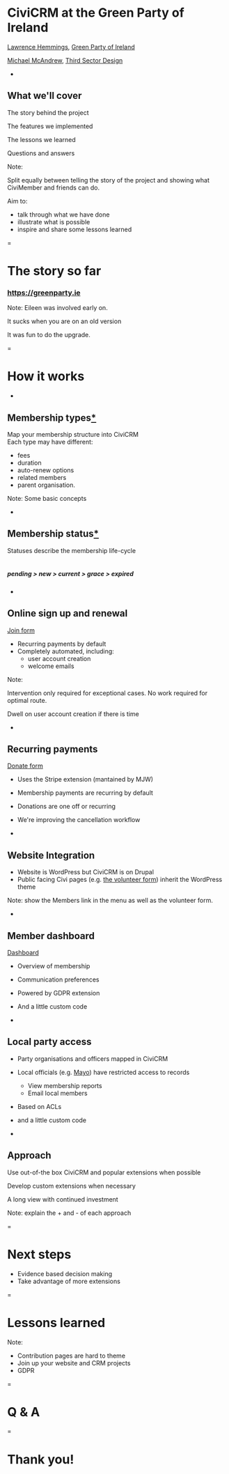 # CiviCRM at the Green Party of Ireland

[Lawrence Hemmings](mailto:lawrence.hemmings@greenparty.ie), [Green Party of Ireland](https://greenparty.ie)

[Michael McAndrew](mailto:michaelmcandrew@thirdsectordesign.org), [Third Sector Design](https://3sd.io)

-

## What we'll cover

The story behind the project

The features we implemented

The lessons we learned

Questions and answers

Note:

Split equally between telling the story of the project and showing what CiviMember and friends can do.

Aim to:

- talk through what we have done
- illustrate what is possible
- inspire and share some lessons learned

=

# The story so far

### https://greenparty.ie

Note:
Eileen was involved early on.

It sucks when you are on an old version

It was fun to do the upgrade.

=

# How it works

-

## Membership types[*](https://anon.my.greenparty.ie/civicrm/admin/member/membershipType?reset=1)

Map your membership structure into CiviCRM<br >
Each type may have different:

- fees
- duration
- auto-renew options
- related members
- parent organisation.

Note: Some basic concepts

-

## Membership status[*](https://anon.my.greenparty.ie/civicrm/admin/member/membershipStatus?reset=1)

Statuses describe the membership life-cycle<br /><br />

##### *pending > new > current > grace > expired*

-

## Online sign up and renewal

[Join form](https://my.greenparty.ie/join)

- Recurring payments by default
- Completely automated, including:
  - user account creation
  - welcome emails

Note:

Intervention only required for exceptional cases. No work required for optimal route.

Dwell on user account creation if there is time

-

## Recurring payments

[Donate form](https://my.greenparty.ie/donate-one-off)

- Uses the Stripe extension (mantained by MJW)
- Membership payments are recurring by default
- Donations are one off or recurring
- We're improving the cancellation workflow

-

## Website Integration

- Website is WordPress but CiviCRM is on Drupal
- Public facing Civi pages (e.g. [the volunteer form](http://my.greenparty.ie/volunteer)) inherit the WordPress theme

Note: show the Members link in the menu as well as the volunteer form.

-

## Member dashboard

[Dashboard](https://anon.my.greenparty.ie/dashboard)

- Overview of membership
- Communication preferences
- Powered by GDPR extension
- And a little custom code

-

## Local party access

- Party organisations and officers mapped in CiviCRM
- Local officials (e.g. [Mayo](https://anon.my.greenparty.ie/civicrm/contact/view?reset=1&cid=8426)) have restricted access to records
  - View membership reports
  - Email local members
- Based on ACLs
- and a little custom code

-

## Approach

Use out-of-the box CiviCRM and popular extensions when possible

Develop custom extensions when necessary

A long view with continued investment

Note: explain the + and - of each approach

=

# Next steps

- Evidence based decision making
- Take advantage of more extensions

=

# Lessons learned

Note:

* Contribution pages are hard to theme
* Join up your website and CRM projects
* GDPR

=

# Q & A

=

# Thank you!
